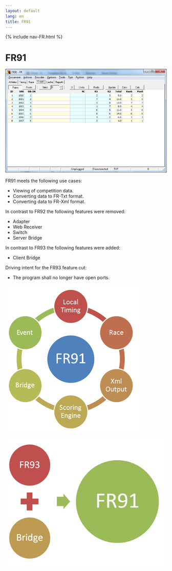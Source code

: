 ```yaml
---
layout: default
lang: en
title: FR91
---
```


{% include nav-FR.html %}

# FR91

![FR91 screenshot](../images/FR91.png)

FR91 meets the following use cases:
- Viewing of competition data. 
- Converting data to FR-Txt format. 
- Converting data to FR-Xml format. 

In contrast to FR92 the following features were removed:
- Adapter 
- Web Receiver 
- Switch 
- Server Bridge 

In contrast to FR93 the following features were added:
- Client Bridge 

Driving intent for the FR93 feature cut:
- The program shall no longer have open ports. 

![FR91 Features](../images/FR91-Circle.png)

![Von FR93 nach FR91](../images/FR91-Plus.png)

